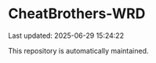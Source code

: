 # CheatBrothers-WRD

Last updated: 2025-06-29 15:24:22

This repository is automatically maintained.

